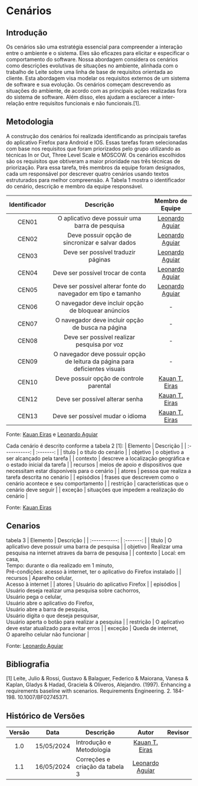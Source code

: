 # Cenários

## Introdução
Os cenários são uma estratégia essencial para compreender a interação entre o ambiente e o sistema. Eles são eficazes para elicitar e especificar o comportamento do software. Nossa abordagem considera os cenários como descrições evolutivas de situações no ambiente, alinhada com o trabalho de Leite sobre uma linha de base de requisitos orientada ao cliente. Esta abordagem visa modelar os requisitos externos de um sistema de software e sua evolução. Os cenários começam descrevendo as situações do ambiente, de acordo com as principais ações realizadas fora do sistema de software. Além disso, eles ajudam a esclarecer a inter-relação entre requisitos funcionais e não funcionais.[1].

## Metodologia
A construção dos cenários foi realizada identificando as principais tarefas do aplicativo Firefox para Android e IOS. Essas tarefas foram selecionadas com base nos requisitos que foram priorizados pelo grupo utilizando as técnicas In or Out, Three Level Scale e MOSCOW. Os cenários escolhidos são os requisitos que obtiveram a maior prioridade nas três técnicas de priorização. Para essa tarefa, três membros da equipe foram designados, cada um responsável por descrever quatro cenários usando textos estruturados para melhor compreensão. A Tabela 1 mostra o identificador do cenário, descrição e membro da equipe responsável.

| Identificador | Descrição | Membro de Equipe |
| :-----------: | :-------: | :------: |
| CEN01 | O aplicativo deve possuir uma barra de pesquisa | [Leonardo Aguiar](https://github.com/Leonardo0o0) | 
| CEN02 | Deve possuir opção de sincronizar e salvar dados | [Leonardo Aguiar](https://github.com/Leonardo0o0) | 	
| CEN03 | Deve ser possível traduzir páginas | [Leonardo Aguiar](https://github.com/Leonardo0o0) |
| CEN04 | Deve ser possível trocar de conta	| [Leonardo Aguiar](https://github.com/Leonardo0o0) |
| CEN05 | Deve ser possível alterar fonte do navegador em tipo e tamanho | [Leonardo Aguiar](https://github.com/Leonardo0o0) |
| CEN06 | O navegador deve incluir opção de bloquear anúncios | - | 
| CEN07 | O navegador deve incluir opção de busca na página | - |
| CEN08 | Deve ser possível realizar pesquisa por voz | - |
| CEN09 | O navegador deve possuir opção de leitura da página para deficientes visuais | - |
| CEN10 | Deve possuir opção de controle parental	| [Kauan T. Eiras](https://github.com/kauaneiras) | 
| CEN12 | Deve ser possível alterar senha	| [Kauan T. Eiras](https://github.com/kauaneiras) | 
| CEN13 | Deve ser possível mudar o idioma | [Kauan T. Eiras](https://github.com/kauaneiras) |

Fonte: [Kauan Eiras](https://github.com/kauaneiras) e [Leonardo Aguiar](https://github.com/Leonardo0o0)

Cada cenário é descrito conforme a tabela 2 [1]:
| Elemento | Descrição |
| :-----------: | :-------: |
| título | o título do cenário |
| objetivo | o objetivo a ser alcançado pela tarefa |
| contexto | descreve a localização geográfica e o estado inicial da tarefa |
| recursos | meios de apoio e dispositivos que necessitam estar disponíveis para o cenário |
| atores | pessoa que realiza a tarefa descrita no cenário |
| episódios | frases que descrevem como o cenário acontece e seu comportamento |
| restrição | características que o cenário deve seguir |
| exceção | situações que impedem a realização do cenário |

Fonte: [Kauan Eiras](https://github.com/kauaneiras)

## Cenarios
tabela 3
| Elemento | Descrição |
| :-----------: | :-------: |
| título | O aplicativo deve possuir uma barra de pesquisa |
| objetivo | Realizar uma pesquisa na internet atraves da barra de pesquisa |
| contexto | Local: em casa,<br> Tempo: durante o dia realizado em 1 minuto,<br> Pré-condições: acesso à internet, ter o aplicativo do Firefox instalado |
| recursos | Aparelho celular,<br> Acesso à internet |
| atores | Usuário do aplicativo Firefox |
| episódios | Usuário deseja realizar uma pesquisa sobre cachorros,<br> Usuário pega o celular, <br> Usuário abre o aplicativo do Firefox,<br> Usuário abre a barra de pesquisa,<br> Usuário digita o que deseja pesquisar,<br> Usuário aperta o botão para realizar a pesquisa  |
| restrição | O aplicativo deve estar atualizado para evitar erros |
| exceção | Queda de internet,<br> O aparelho celular não funcionar |

Fonte: [Leonardo Aguiar](https://github.com/Leonardo0o0)

## Bibliografia

[1] Leite, Julio & Rossi, Gustavo & Balaguer, Federico & Maiorana, Vanesa & Kaplan, Gladys & Hadad, Graciela & Oliveros, Alejandro. (1997). Enhancing a requirements baseline with scenarios. Requirements Engineering. 2. 184-198. 10.1007/BF02745371. 

## Histórico de Versões 


| Versão |    Data    | Descrição                                        |                      Autor                      |                     Revisor                     |
| :----: | :--------: | ------------------------------------------------ | :---------------------------------------------: | :---------------------------------------------: |
|  1.0   | 15/05/2024 | Introdução e Metodologia |[Kauan T. Eiras](https://github.com/kauaneiras) | |
|  1.1   | 16/05/2024 | Correções e criação da tabela 3 | [Leonardo Aguiar](https://github.com/Leonardo0o0) | |

